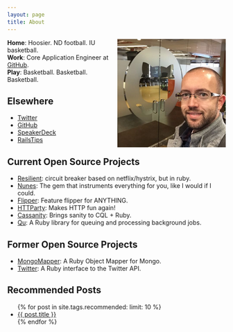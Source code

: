 ```yaml
---
layout: page
title: About
---
```


<p><img src="/images/me.jpg" alt="John Nunemaker" style="float:right; width:250px;" /></p>

<p>
  <strong>Home</strong>: Hoosier. ND football. IU basketball.<br/>
  <strong>Work</strong>: Core Application Engineer at <a href="https://github.com/about">GitHub</a>.<br/>
  <strong>Play</strong>: Basketball. Basketball. Basketball.
</p>

<h2>Elsewhere</h2>
<ul>
  <li><a href="https://twitter.com/jnunemaker">Twitter</a></li>
  <li><a href="https://github.com/jnunemaker">GitHub</a></li>
  <li><a href="https://speakerdeck.com/jnunemaker">SpeakerDeck</a></li>
  <li><a href="http://railstips.org">RailsTips</a></li>
</ul>

<h2>Current Open Source Projects</h2>
<ul>
  <li><a href="https://github.com/jnunemaker/resilient">Resilient</a>: circuit breaker based on netflix/hystrix, but in ruby.</li>
  <li><a href="https://github.com/jnunemaker/nunes">Nunes</a>: The gem that instruments everything for you, like I would if I could.</li>
  <li><a href="https://github.com/jnunemaker/flipper">Flipper</a>: Feature flipper for ANYTHING.</li>
  <li><a href="https://github.com/jnunemaker/httparty">HTTParty</a>: Makes HTTP fun again!</li>
  <li><a href="https://github.com/jnunemaker/cassanity">Cassanity</a>: Brings sanity to CQL + Ruby.</li>
  <li><a href="https://github.com/bkeepers/qu">Qu</a>: A Ruby library for queuing and processing background jobs.</li>
</ul>

<h2>Former Open Source Projects</h2>
<ul>
  <li><a href="https://github.com/mongomapper/mongomapper">MongoMapper</a>: A Ruby Object Mapper for Mongo.</li>
  <li><a href="https://github.com/sferik/twitter">Twitter</a>: A Ruby interface to the Twitter API.</li>
</ul>

<h2>Recommended Posts</h2>
<ul>
  {% for post in site.tags.recommended: limit: 10 %}
    <li>
      <a href="{{ post.url }}">{{ post.title }}</a>
    </li>
  {% endfor %}
</ul>

